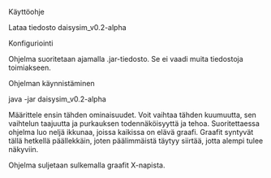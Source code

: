 ﻿


Käyttöohje

Lataa tiedosto daisysim_v0.2-alpha

Konfiguriointi

Ohjelma suoritetaan ajamalla .jar-tiedosto. Se ei vaadi muita tiedostoja toimiakseen.

Ohjelman käynnistäminen 

java -jar daisysim_v0.2-alpha

Määrittele ensin tähden ominaisuudet. Voit vaihtaa tähden kuumuutta, sen vaihtelun taajuutta ja purkauksen todennäköisyyttä ja tehoa. 
Suoritettaessa ohjelma luo neljä ikkunaa, joissa kaikissa on elävä graafi. Graafit syntyvät tällä hetkellä päällekkäin, joten päälimmäistä täytyy siirtää, jotta alempi tulee näkyviin.

Ohjelma suljetaan sulkemalla graafit X-napista.



